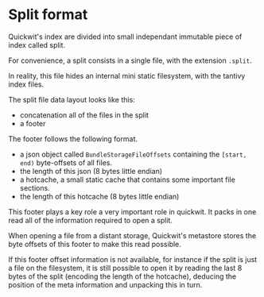 # Split format

Quickwit's index are divided into small independant immutable piece of index called split.

For convenience, a split consists in a single file, with the extension `.split`.

In reality, this file hides an internal mini static filesystem,
with the tantivy index files.

The split file data layout looks like this:
- concatenation all of the files in the split
- a footer

The footer follows the following format.

- a json object called `BundleStorageFileOffsets` containing the `[start, end)` byte-offsets
of all files.
- the length of this json (8 bytes little endian)
- a hotcache, a small static cache that contains some important file sections.
- the length of this hotcache (8 bytes little endian)

This footer plays a key role a very important role in quickwit.
It packs in one read all of the information required to open a split.

When opening a file from a distant storage,  Quickwit's metastore stores the byte offsets of this footer to make this read possible.

If this footer offset information is not available, for instance if the split is just a file on the filesystem, it is still possible to open it by reading the last 8 bytes of the split (encoding the length of the hotcache), deducing the position of the meta information and unpacking this in turn.
